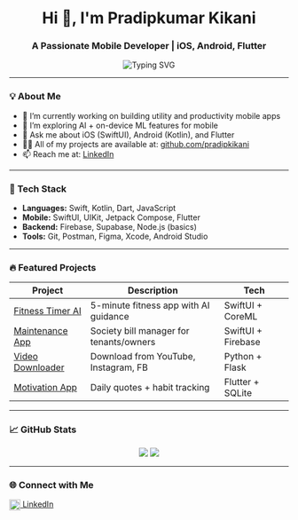 <!-- GitHub Profile README for pradipkikani -->

<h1 align="center">Hi 👋, I'm Pradipkumar Kikani</h1>
<h3 align="center">A Passionate Mobile Developer | iOS, Android, Flutter</h3>

<p align="center">
  <img src="https://readme-typing-svg.herokuapp.com?font=Fira+Code&pause=1000&center=true&vCenter=true&width=435&lines=Mobile+App+Developer;SwiftUI+%7C+Jetpack+Compose+%7C+Flutter;Creating+Beautiful+and+Performant+Apps" alt="Typing SVG" />
</p>

---

### 💡 About Me
- 🔭 I’m currently working on building utility and productivity mobile apps  
- 🌱 I’m exploring AI + on-device ML features for mobile  
- 💬 Ask me about iOS (SwiftUI), Android (Kotlin), and Flutter  
- 👨‍💻 All of my projects are available at: [github.com/pradipkikani](https://github.com/pradipkikani)  
- 📫 Reach me at: [LinkedIn](https://www.linkedin.com/in/pradip-kikani)  

---

### 🚀 Tech Stack
- **Languages:** Swift, Kotlin, Dart, JavaScript  
- **Mobile:** SwiftUI, UIKit, Jetpack Compose, Flutter  
- **Backend:** Firebase, Supabase, Node.js (basics)  
- **Tools:** Git, Postman, Figma, Xcode, Android Studio  

---

### 🔥 Featured Projects

| Project | Description | Tech |
|--------|-------------|------|
| [Fitness Timer AI](https://github.com/pradipkikani/fitness-timer-ai) | 5-minute fitness app with AI guidance | SwiftUI + CoreML |
| [Maintenance App](https://github.com/pradipkikani/society-maintenance) | Society bill manager for tenants/owners | SwiftUI + Firebase |
| [Video Downloader](https://github.com/pradipkikani/video-downloader-python) | Download from YouTube, Instagram, FB | Python + Flask |
| [Motivation App](https://github.com/pradipkikani/motivation-habits) | Daily quotes + habit tracking | Flutter + SQLite |

---

### 📈 GitHub Stats

<p align="center">
  <img src="https://github-readme-stats.vercel.app/api?username=pradipkikani&show_icons=true&theme=default" />
  <img src="https://github-readme-streak-stats.herokuapp.com/?user=pradipkikani&" />
</p>

---

### 🌐 Connect with Me
<p align="left">
<a href="https://linkedin.com/in/pradip-kikani" target="blank"> <img align="center" src="https://cdn.jsdelivr.net/npm/simple-icons@3.0.1/icons/linkedin.svg" alt="linkedin" height="20" width="20" /> LinkedIn</a>  
</p>
